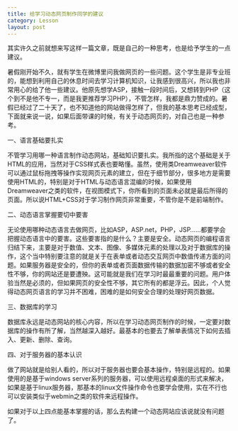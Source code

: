 ```yaml
---
title: 给学习动态网页制作同学的建议
category: Lesson
layout: post
---
```


其实许久之前就想来写这样一篇文章，既是自己的一种思考，也是给予学生的一点建议。

暑假刚开始不久，就有学生在微博里问我做网页的一些问题。这个学生是非专业班的，能想到利用自己的休息时间去学习计算机知识，让我感到很高兴，所以我也非常用心的给了他一些建议。他原先想学ASP，接触一段时间后，又想转到PHP（这个到不是他不专一，而是我更推荐学习PHP），不管怎样，我都是鼎力赞成的。暑假已经过了二十天了，也不知道他的网站做得怎样了，但我的基本思考已经成型，下面就来说一说，如果后面带课的时候，有关于动态网页的，对自己也是一种参考。

一、语言基础要扎实

不管学习用哪一种语言制作动态网站，基础知识要扎实。我所指的这个基础是关于HTML的应用，当然对于CSS样式表也要略懂。虽然，使用类Dreamweaver软件可以通过鼠标拖拽等操作实现网页元素的建立，但在于细节部分，很多地方是需要使用HTML的，特别是对于HTML与动态语言混编的时候，如果使用Dreamweaver之类的软件，在视图模式下，你所看到的页面未必就是最后所得的页面。所以说HTML+CSS对于学习制作网页非常重要，不管你是不是前端制作。

二、动态语言掌握要切中要害

无论使用哪种动态语言去做网页，比如ASP，ASP.net，PHP，JSP……都要学会把握动态语言中的要害。这些要害指的是什么？主要是安全。动态网页的编程语言归结下来，主要是对于数值、文本、图像、多媒体元素的处理以及对于数据库的操作，这个当中特别要注意的就是关于在表单或者动态交互网页中数值传递方面的问题。如果服务器是安全的，但你的表单或者页面数据传输的数据加密不够或者安全性不够，你的网站还是要遭殃。这可能就是我们在学习时最最重要的问题。用户体验当然是必须的，但如果网页的安全性不够，其它所有的都是浮云。因此，个人觉得动态网页语言的学习并不困难，困难的是如何安全合理的处理好网页数据。

三、数据库的学习

数据库永远是动态网站的核心内容，所以在学习动态网页制作的时候，一定要对数据库的操作有所了解，当然越深入越好。最基本的也要去了解单表情况下如何去插入、更新、删除、查询。

四、对于服务器的基本认识

做了网站就是给别人看的，所以对于服务器也要会基本操作，特别是远程的。如果使用的是基于windows server系列的服务器，可以使用远程桌面的形式来解决，如果是基于linux服务器，那基本的linux文件操作命令也要学会使用，实在不行也可以安装类似于webmin之类的软件来远程操作。

如果对于以上四点能基本掌握的话，那么去构建一个动态网站应该说就没有问题了。